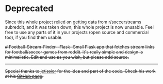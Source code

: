 # Deprecated
Since this whole project relied on getting data from r/soccerstreams subreddit, and it was taken down, this whole project is now unusable. Feel free to use any parts of it in your projects (open source and commercial too), if you find them usable.

~~# Football-Stream-Finder--Flask-
Small Flask app that fetches stream links for football/soccer games from reddit. It's really simple and design is minimalistic.
Edit and use as you wish, but please add source.~~

-----------

~~Special thanks to [jctissier](https://www.reddit.com/user/jctissier) for the idea and part of the code. Check his work at his [GitHub page](https://github.com/jctissier).~~



